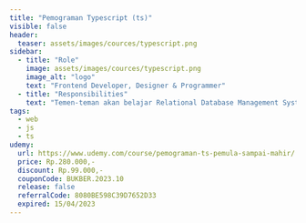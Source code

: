 ```yaml
---
title: "Pemograman Typescript (ts)"
visible: false
header:
  teaser: assets/images/cources/typescript.png
sidebar:
  - title: "Role"
    image: assets/images/cources/typescript.png
    image_alt: "logo"
    text: "Frontend Developer, Designer & Programmer"
  - title: "Responsibilities"
    text: "Temen-teman akan belajar Relational Database Management System (RDBMS) dengan PostgreSQL"
tags:
  - web
  - js
  - ts
udemy: 
  url: https://www.udemy.com/course/pemograman-ts-pemula-sampai-mahir/
  price: Rp.280.000,-
  discount: Rp.99.000,-
  couponCode: BUKBER.2023.10
  release: false
  referralCode: 8080BE598C39D7652D33
  expired: 15/04/2023
---
```

